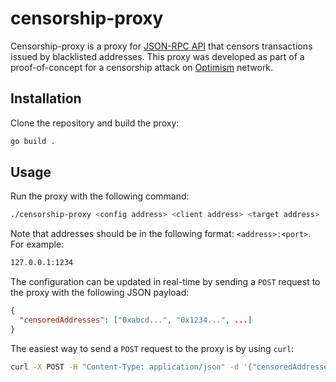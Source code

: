 # censorship-proxy

Censorship-proxy is a proxy for [JSON-RPC API](https://ethereum.org/developers/docs/apis/json-rpc) that censors transactions issued by blacklisted addresses. This proxy was developed as part of a proof-of-concept for a censorship attack on [Optimism](https://www.optimism.io/) network.

## Installation

Clone the repository and build the proxy:

```bash
go build .
```

## Usage

Run the proxy with the following command:

```bash
./censorship-proxy <config address> <client address> <target address>
```

Note that addresses should be in the following format: `<address>:<port>`. For example:

```bash
127.0.0.1:1234
```

The configuration can be updated in real-time by sending a `POST` request to the proxy with the following JSON payload:

```json
{
  "censoredAddresses": ["0xabcd...", "0x1234...", ...]
}
```

The easiest way to send a `POST` request to the proxy is by using `curl`:

```bash
curl -X POST -H "Content-Type: application/json" -d '{"censoredAddresses": ["0xabcd...", "0x1234..."]}' http://<config address>
```

